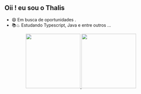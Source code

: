 ## Oii ! eu sou o Thalis 

- 😄 Em busca de oportunidades .
- 📚♨ Estudando Typescript, Java e entre outros ...

<div align="center">
  <a href="https://github.com/Thalis1999">
<img height="180em" src="https://github-readme-stats.vercel.app/api?username=Thalis1999&show_icons=true&theme=dark&include_all_commits=true&count_private=true"/>  <img height="180em" src="https://github-readme-stats.vercel.app/api/top-langs/?username=Thalis1999&layout=compact&langs_count=7&theme=dracula"/>
</div>


